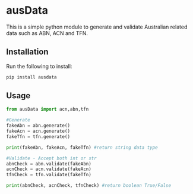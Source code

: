 # ausData

This is a simple python module to generate and validate Australian related data such as ABN, ACN and TFN.

## Installation

Run the following to install:

```python
pip install ausdata
```

## Usage

```python
from ausData import acn,abn,tfn

#Generate
fakeAbn = abn.generate()
fakeAcn = acn.generate()
fakeTfn = tfn.generate()

print(fakeAbn, fakeAcn, fakeTfn) #return string data type

#Validate - Accept both int or str
abnCheck = abn.validate(fakeAbn)
acnCheck = acn.validate(fakeAcn)
tfnCheck = tfn.validate(fakeTfn)

print(abnCheck, acnCheck, tfnCheck) #return boolean True/False
```

